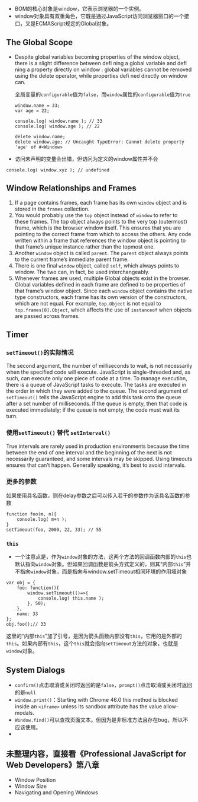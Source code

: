 
* BOM的核心对象是window，它表示浏览器的一个实例。
* window对象具有双重角色，它既是通过JavaScript访问浏览器窗口的一个接口，又是ECMAScript规定的Global对象。

## The Global Scope
* Despite global variables becoming properties of the  window object, there is a slight difference between defi ning a global variable and defi ning a property directly on  window : global variables cannot be removed using the  delete operator, while properties defi ned directly on window can.   

    全局变量的`configurable`值为`false`，而`window`属性的`configurable`值为`true`
    ```
    window.name = 33;
    var age = 22;
    
    console.log( window.name ); // 33
    console.log( window.age ); // 22
    
    delete window.name;
    delete window.age; // Uncaught TypeError: Cannot delete property 'age' of #<Window>
    ```
    
* 访问未声明的变量会出错，但访问为定义的window属性并不会
```
console.log( window.xyz ); // undefined
```

## Window Relationships and Frames
1. If a page contains frames, each frame has its own `window` object and is stored in the `frames` collection. 
2. You would probably use the `top` object instead of `window` to refer to these frames. The top object always points to the very top (outermost) frame, which is the browser window itself. This ensures that you are pointing to the correct frame from which to access the others.  Any code written within a frame that references the window object is pointing to that frame’s unique instance rather than the topmost one. 
3. Another `window` object is called `parent`. The `parent` object always points to the current frame’s immediate parent frame.
4. There is one final `window` object, called `self`, which always points to window. The two can, in fact, be used interchangeably. 
5. Whenever frames are used, multiple Global objects exist in the browser. Global variables defined in each frame are defined to be properties of that frame’s window object. Since each `window` object contains the native type constructors, each frame has its own version of the constructors, which are not equal. For example, `top.Object` is not equal to `top.frames[0].Object`, which affects the use of `instanceof` when objects are passed across frames.


## Timer
### `setTimeout()`的实际情况
The second argument, the number of milliseconds to wait, is not necessarily when the specified code will execute. JavaScript is single-threaded and, as such, can execute only one piece of code at a time. To manage execution, there is a queue of JavaScript tasks to execute. The tasks are executed in the order in which they were added to the queue. The second argument of `setTimeout()` tells the JavaScript engine to add this task onto the queue after a set number of milliseconds. If the queue is empty, then that code is executed immediately; if the queue is not empty, the code must wait its turn.
### 使用`setTimeout()` 替代 `setInterval()`
True intervals are rarely used in production environments because the time between the end of one interval and the beginning of the next is not necessarily guaranteed, and some intervals may be skipped. Using timeouts  ensures that can’t happen. Generally speaking, it’s best to avoid intervals.
### 更多的参数
如果使用具名函数，则在delay参数之后可以传入若干的参数作为该具名函数的参数
```
function foo(m, n){
    console.log( m+n );
}
setTimeout(foo, 2000, 22, 33); // 55
```
### `this`
* 一个注意点是，作为`window`对象的方法，这两个方法的回调函数内部的`this`也默认指向`window`对象。但如果回调函数是箭头方式定义的，则其“内部`this`”并不指向`window`对象，而是指向与window.setTimeout相同环境的作用域对象
```
var obj = {
    foo: function(){
        window.setTimeout(()=>{
            console.log( this.name );
        }, 50);
    },
    name: 33
};
obj.foo();// 33
```
这里的“内部`this`”加了引号，是因为箭头函数内部没有`this`，它用的是外部的`this`。如果内部有`this`，这个`this`就会指向`setTimeout`方法的对象，也就是`window`对象。



## System Dialogs
* `confirm()`点击取消或关闭时返回的是`false`，`prompt()`点击取消或关闭时返回的是`null`
* `window.print()`：Starting with Chrome 46.0 this method is blocked inside an `<iframe>` unless its sandbox attribute has the value allow-modals.
* `Window.find()`可以查找页面文本。但因为是非标准方法且存在bug，所以不应该使用。
* 

## 未整理内容，直接看《Professional JavaScript for Web Developers》第八章
* Window Position
* Window Size
* Navigating and Opening Windows
